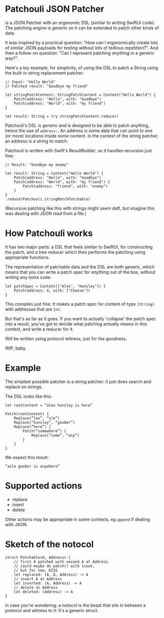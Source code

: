 # Patchouli JSON Patcher
is a JSON Patcher with an ergonomic DSL (similar to writing SwiftUI code). The patching engine is *generic* so it can be extended to patch other kinds of data.

It was inspired by a practical question: "How can I ergonomically create lots of similar JSON payloads for testing without lots of tedious repetition?". And then a follow-on question: "Can I represent patching *anything* in a generic way?".

Here's a toy example, for simplicity, of using the DSL to patch a String using the built-in string replacement patcher:

```
// Input: "Hello World"
// Patched result: "Goodbye my friend"

let stringPatchContent: StringPatchContent = Content("Hello World") {
    Patch(address: "Hello", with: "Goodbye")
    Patch(address: "World", with: "my friend")
}

let result: String = try stringPatchContent.reduce()
```

Patchouli's DSL is generic and is designed to be able to patch anything, hence the use of `address:`. An address is some data that can point to one (or more) locations inside some content. In the context of the string patcher, an address is a string to match.

Patchouli is written with Swift's ResultBuilder, so it handles recursion just fine:

```
// Result: "Goodbye my enemy"

let result: String = Content("Hello World") {
    Patch(address: "Hello", with: "Goodbye")
    Patch(address: "World", with: "my friend") {
        Patch(address: "friend", with: "enemy")
    }
}
.reduce(Patchouli.stringMatchPatchable)
```

(Recursive patching like this with strings might seem daft, but imagine this was dealing with JSON read from a file.)



# How Patchouli works

It has two major parts: a DSL that feels similar to SwiftUI, for constructing the patch, and a tree reducer which then performs the patching using appropriate functions.

The representation of patchable data and the DSL are both generic, which means that you can write a patch spec for *anything* out of the box, without writing any extra code:

```
let patchSpec = Content(["Alex", "Hunsley"]) {
    Patch(address: 4, with: ["Cheese"])
}
```

This compiles just fine. It makes a patch spec for content of type `[String]` with addresses that are `Int`.

But that's as far as it goes. If you want to actually 'collapse' the patch spec into a result, you've got to decide what patching actually means in this context, and write a reducer for it.



Will be written using protocol witness, just for the goodness.

WIP, baby.

# Example

The simplest possible patcher is a string patcher: it just does search and replace on strings.

The DSL looks like this:

```
let rootContent = “alex hunsley is here”

Patch(rootContent) {
    Replace(“lex”, “xle”)
    Replace(“hunsley”, “goober”)
    Replace(“here”) {
        Patch(“somewhere”) {
            Replace(“some”, “any”)
        }
    }
}
```

We expect this result:

```
“axle goober is anywhere”
```

# Supported actions

* replace
* insert
* delete

Other actions may be appropriate in some contexts, eg `append` if dealing with JSON.

# Sketch of the notocol

```
struct Patchable<A, Address> {
    // first A patched with second A at Address.
    // could maybe do patch() with inout,
    // but for now, KISS
    let replaced: (A, A, Address) -> A
    // insert A at Address
    let inserted: (A, Address) -> A
    // delete at Address
    let deleted: (Address) -> A   
}
```

in case you're wondering: a notocol is the beast that sits in between a protocol and witness to it: it's a generic struct.
